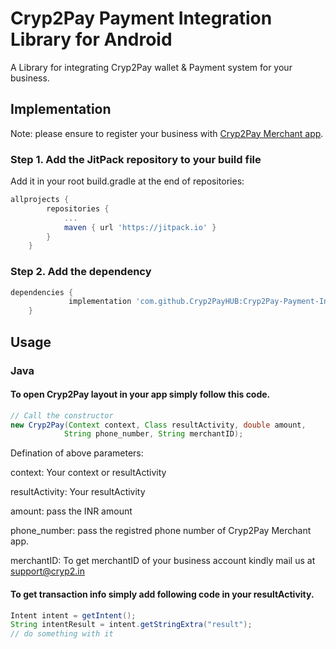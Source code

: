 
# Cryp2Pay Payment Integration Library for Android

A Library for integrating Cryp2Pay wallet & Payment system for your business.



## Implementation

Note: please ensure to register your business with [Cryp2Pay Merchant app](https://play.google.com/store/apps/details?id=com.cryp2pay.merchant2022).

### Step 1. Add the JitPack repository to your build file

Add it in your root build.gradle at the end of repositories:
```groovy
allprojects {
		repositories {
			...
			maven { url 'https://jitpack.io' }
		}
	}
```        
### Step 2. Add the dependency
```groovy
dependencies {
	         implementation 'com.github.Cryp2PayHUB:Cryp2Pay-Payment-Integration-Android:0.9'
	}
```

## Usage
### Java
#### To open Cryp2Pay layout in your app simply follow this code.
```groovy
// Call the constructor
new Cryp2Pay(Context context, Class resultActivity, double amount,
            String phone_number, String merchantID);        
```
Defination of above parameters:

context: Your context or resultActivity

resultActivity: Your resultActivity

amount: pass the INR amount

phone_number: pass the registred phone number of Cryp2Pay Merchant app.

merchantID: To get merchantID of your business account kindly mail us at 
support@cryp2.in

#### To get transaction info simply add following code in your resultActivity.

```groovy
Intent intent = getIntent();
String intentResult = intent.getStringExtra("result");
// do something with it
```

